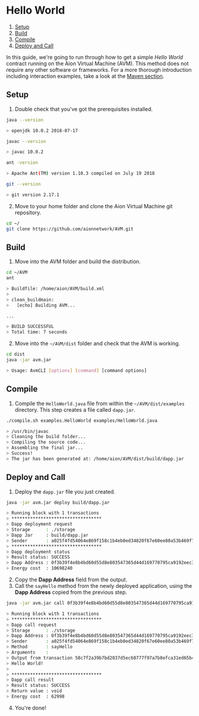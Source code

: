 # Hello World

1. [Setup](#setup)
2. [Build](#build)
3. [Compile](#compile)
4. [Deploy and Call](#deploy-and-call)

In this guide, we're going to run through how to get a simple _Hello World_ contract running on the Aion Virtual Machine (AVM). This method does not require any other software or frameworks. For a more thorough introduction including interaction examples, take a look at the [Maven section](https://docs.aion.network/docs/maven).

## Setup

1. Double check that you've got the prerequisites installed.

```bash
java --version

> openjdk 10.0.2 2018-07-17

javac --version

> javac 10.0.2

ant -version

> Apache Ant(TM) version 1.10.3 compiled on July 19 2018

git --version

> git version 2.17.1
```

2. Move to your home folder and clone the Aion Virtual Machine git repository.

```bash
cd ~/
git clone https://github.com/aionnetwork/AVM.git
```

## Build

1. Move into the AVM folder and build the distribution.

```bash
cd ~/AVM
ant

> Buildfile: /home/aion/AVM/build.xml
>
> clean_buildmain:
>   [echo] Building AVM...

...

> BUILD SUCCESSFUL
> Total time: 7 seconds
```

2. Move into the `~/AVM/dist` folder and check that the AVM is working.

```bash
cd dist
java -jar avm.jar

> Usage: AvmCLI [options] [command] [command options]
```

## Compile

1. Compile the `HelloWorld.java` file from within the `~/AVM/dist/examples` directory. This step creates a file called `dapp.jar`.

```bash
./compile.sh examples.HelloWorld examples/HelloWorld.java

> /usr/bin/javac
> Cleaning the build folder...
> Compiling the source code...
> Assembling the final jar...
> Success!
> The jar has been generated at: /home/aion/AVM/dist/build/dapp.jar
```

## Deploy and Call

1. Deploy the `dapp.jar` file you just created.

```bash
java -jar avm.jar deploy build/dapp.jar

> Running block with 1 transactions
> **********************************
> Dapp deployment request
> Storage      : ./storage
> Dapp Jar     : build/dapp.jar
> Sender       : a025f4fd54064e869f158c1b4eb0ed34820f67e60ee80a53b469f725efc06378
> **********************************
> Dapp deployment status
> Result status: SUCCESS
> Dapp Address : 0f3b39f4e8b4bd60d55d8e803547365d44d169770795ca9192eec3e20163e111
> Energy cost  : 10698240
```

2. Copy the **Dapp Address** field from the output.
3. Call the `sayHello` method from the newly deployed application, using the **Dapp Address** copied from the previous step.

```bash
java -jar avm.jar call 0f3b39f4e8b4bd60d55d8e803547365d44d169770795ca9192eec3e20163e111 -m "sayHello"

> Running block with 1 transactions
> **********************************
> Dapp call request
> Storage      : ./storage
> Dapp Address : 0f3b39f4e8b4bd60d55d8e803547365d44d169770795ca9192eec3e20163e111
> Sender       : a025f4fd54064e869f158c1b4eb0ed34820f67e60ee80a53b469f725efc06378
> Method       : sayHello
> Arguments    : 
> Output from transaction 58c7f2a39b7bd2837d5ec68777f97a7b8efca31ed65b41c3afc70883f0503b43
> Hello World!
>
> **********************************
> Dapp call result
> Result status: SUCCESS
> Return value : void
> Energy cost  : 62998
```

4. You're done!